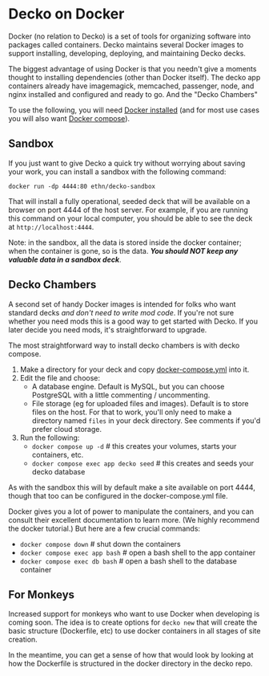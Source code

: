 # Decko on Docker

Docker (no relation to Decko) is a set of tools for organizing software into packages
called containers. Decko maintains several Docker images to support installing,
developing, deploying, and maintaining Decko decks.

The biggest advantage of using Docker is that you needn't give a moments thought to installing dependencies (other than Docker itself). The decko app containers already have imagemagick, memcached, passenger, node, and nginx installed and configured and ready to go. And the "Decko Chambers"

To use the following, you will
need [Docker installed](https://docs.docker.com/get-docker/) (and for most use cases you
will also want [Docker compose](https://docs.docker.com/compose/install/)).

## Sandbox

If you just want to give Decko a quick try without worrying about saving your work, you
can install a sandbox with the following command:

`docker run -dp 4444:80 ethn/decko-sandbox`

That will install a fully operational, seeded deck that will be available on a browser on
port 4444 of the host server. For example, if you are running this command on your local
computer, you should be able to see the deck at `http://localhost:4444`.

Note: in the sandbox, all the data is stored inside the docker container; when the
container is gone, so is the data. ***You should NOT keep any valuable data in a sandbox
deck***.

## Decko Chambers

A second set of handy Docker images is intended for folks who want standard decks _and
don't need to write mod code_. If you're not sure whether you need mods this is a good way
to get started with Decko. If you later decide you need mods, it's straightforward to
upgrade.

The most straightforward way to install decko chambers is with decko compose. 

1. Make a directory for your deck and copy [docker-compose.yml](docker-compose.yml) into it.
2. Edit the file and choose:
   - A database engine. Default is MySQL, but you can choose PostgreSQL with a little commenting / uncommenting.
   - File storage (eg for uploaded files and images). Default is to store files on the host. For that to work, you'll only need to make a directory named `files` in your deck directory. See comments if you'd prefer cloud storage. 
3. Run the following:
   - `docker compose up -d` # this creates your volumes, starts your containers, etc.
   - `docker compose exec app decko seed` # this creates and seeds your decko database

As with the sandbox this will by default make a site available on port 4444, though that too can be configured in the docker-compose.yml file. 

Docker gives you a lot of power to manipulate the containers, and you can consult their excellent documentation to learn more.  (We highly recommend the docker tutorial.) But here are a few crucial commands:

- `docker compose down` # shut down the containers
- `docker compose exec app bash` # open a bash shell to the app container 
- `docker compose exec db bash` # open a bash shell to the database container

## For Monkeys

Increased support for monkeys who want to use Docker when developing is coming soon.  The idea is to create options for `decko new` that will create the basic structure (Dockerfile, etc) to use docker containers in all stages of site creation.

In the meantime, you can get a sense of how that would look by looking at how the Dockerfile is structured in the docker directory in the decko repo. 
